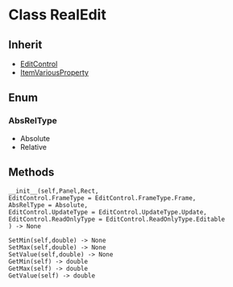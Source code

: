 # Class RealEdit

## Inherit

* [EditControl](EditControl.md)
* [ItemVariousProperty](ItemVariousProperty.md)

## Enum

### AbsRelType

* Absolute
* Relative

## Methods
```
__init__(self,Panel,Rect,
EditControl.FrameType = EditControl.FrameType.Frame,
AbsRelType = Absolute, 
EditControl.UpdateType = EditControl.UpdateType.Update, 
EditControl.ReadOnlyType = EditControl.ReadOnlyType.Editable
) -> None

SetMin(self,double) -> None
SetMax(self,double) -> None
SetValue(self,double) -> None
GetMin(self) -> double
GetMax(self) -> double
GetValue(self) -> double
```

